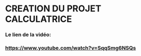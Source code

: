 

# CREATION DU PROJET CALCULATRICE
### Le lien de la vidéo: 
### https://www.youtube.com/watch?v=SqqSmg6NSQs
